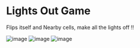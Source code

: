 # Lights Out Game

Flips itself and Nearby cells, make all the lights off !!

![image](https://github.com/user-attachments/assets/b14646ca-6327-410c-815b-067c50d55118)
![image](https://github.com/user-attachments/assets/4f776667-1b81-4c6f-a6ef-2f2318e7a68e)
![image](https://github.com/user-attachments/assets/b27438b9-e030-4a8c-9baf-118b8232e0b7)
